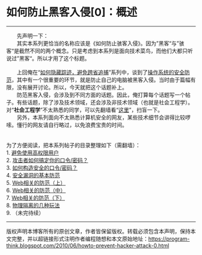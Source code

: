 # 如何防止黑客入侵[0]：概述 

-----

<div class="post-body entry-content">
　　先声明一下：<br/>
　　其实本系列更恰当的名称应该是《如何防止骇客入侵》。因为”黑客“与”骇客“是截然不同的两个概念。只是考虑到本系列是面向技术菜鸟，而他们大都只听说过”黑客“。所以才用了这个标题。<br/>
<br/>
　　上回俺在“<a href="../../2010/04/howto-cover-your-tracks-0.md">如何隐藏踪迹，避免跨省追捕</a>”系列中，谈到了<a href="../../2010/05/howto-cover-your-tracks-3.md">操作系统的安全防范</a>，其中有一个很重要的环节，就是防止自己的电脑被黑客入侵。当时由于篇幅有限，没有展开讨论。所以，今天就把这个话题补上。<br/>
　　防范黑客入侵，会涉及到不同方面的话题。因此，俺打算每个话题写一个帖子。有些话题，除了涉及技术领域，还会涉及非技术领域（也就是社会工程学）。对“<b>社会工程学</b>”不太熟悉的同学，可以先翻墙看“<a href="../../2009/05/social-engineering-0-overview.md">这里</a>”，扫盲一下。<a name="more"></a><br/>
　　另外，本系列面向不太熟悉计算机安全的网友，某些技术细节会讲得比较啰嗦。懂行的网友请自行略过，以免浪费宝贵的时间。<br/>
<br/>
<a name="index"> </a><br/>
为了方便阅读，把本系列帖子的目录整理如下（需翻墙）：<br/>
1. <a href="../../2010/06/howto-prevent-hacker-attack-1.md">避免使用高权限用户</a><br/>
2. <a href="../../2010/06/howto-prevent-hacker-attack-2.md">攻击者如何搞定你的口令/密码？</a><br/>
3. <a href="../../2010/06/howto-prevent-hacker-attack-3.md">如何构造安全的口令/密码？</a><br/>
4. <a href="../../2010/08/howto-prevent-hacker-attack-4.md">安全漏洞的基本防范</a><br/>
5. <a href="../../2012/08/howto-prevent-hacker-attack-5.md">Web相关的防范（上）</a><br/>
6. <a href="../../2012/09/howto-prevent-hacker-attack-6.md">Web相关的防范（中）</a><br/>
7. <a href="../../2012/10/howto-prevent-hacker-attack-7.md">Web相关的防范（下）</a><br/>
8. <a href="../../2016/12/howto-prevent-hacker-attack-8.md">物理隔离的几种玩法</a><br/>
9. （未完待续）
</div>


------------------------------------------------

版权声明本博客所有的原创文章，作者皆保留版权。转载必须包含本声明，保持本文完整，并以超链接形式注明作者编程随想和本文原始地址：https://program-think.blogspot.com/2010/06/howto-prevent-hacker-attack-0.html
